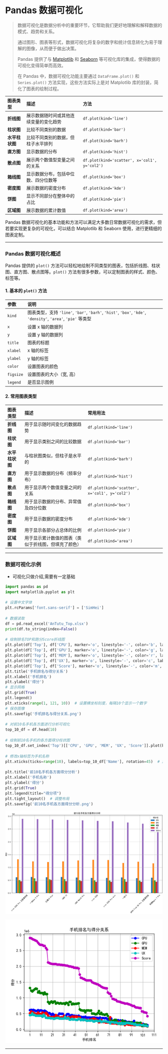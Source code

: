 # Pandas 数据可视化

> 数据可视化是数据分析中的重要环节，它帮助我们更好地理解和解释数据的模式、趋势和关系。
>
> 通过图形、图表等形式，数据可视化将复杂的数字和统计信息转化为易于理解的图像，从而便于做出决策。
>
> Pandas 提供了与 [Matplotlib](https://www.runoob.com/matplotlib/matplotlib-tutorial.html) 和 [Seaborn](https://www.runoob.com/matplotlib/seaborn-tutorial.html) 等可视化库的集成，使得数据的可视化变得简单而高效。
>
> 在 Pandas 中，数据可视化功能主要通过 `DataFrame.plot()` 和 `Series.plot()` 方法实现，这些方法实际上是对 Matplotlib 库的封装，简化了图表的绘制过程。

| **图表类型**   | **描述**                               | **方法**                                      |
| :------------- | :------------------------------------- | :-------------------------------------------- |
| **折线图**     | 展示数据随时间或其他连续变量的变化趋势 | `df.plot(kind='line')`                        |
| **柱状图**     | 比较不同类别的数据                     | `df.plot(kind='bar')`                         |
| **水平柱状图** | 比较不同类别的数据，但柱子水平排列     | `df.plot(kind='barh')`                        |
| **直方图**     | 显示数据的分布                         | `df.plot(kind='hist')`                        |
| **散点图**     | 展示两个数值型变量之间的关系           | `df.plot(kind='scatter', x='col1', y='col2')` |
| **箱线图**     | 显示数据分布，包括中位数、四分位数等   | `df.plot(kind='box')`                         |
| **密度图**     | 展示数据的密度分布                     | `df.plot(kind='kde')`                         |
| **饼图**       | 显示不同部分在整体中的占比             | `df.plot(kind='pie')`                         |
| **区域图**     | 展示数据的累计数值                     | `df.plot(kind='area')`                        |

Pandas 数据可视化的基本功能和方法可以满足大多数日常数据可视化的需求，但若要实现更复杂的可视化，可以结合 Matplotlib 和 Seaborn 使用，进行更精细的图表定制。

------

### Pandas 数据可视化概述

Pandas 提供的 `plot()` 方法可以轻松地绘制不同类型的图表，包括折线图、柱状图、直方图、散点图等。`plot()` 方法有很多参数，可以定制图表的样式、颜色、标签等。

#### 1. 基本的 `plot()` 方法

| **参数**  | **说明**                                                     |
| :-------- | :----------------------------------------------------------- |
| `kind`    | 图表类型，支持 `'line'`, `'bar'`, `'barh'`, `'hist'`, `'box'`, `'kde'`, `'density'`, `'area'`, `'pie'` 等类型 |
| `x`       | 设置 x 轴的数据列                                            |
| `y`       | 设置 y 轴的数据列                                            |
| `title`   | 图表的标题                                                   |
| `xlabel`  | x 轴的标签                                                   |
| `ylabel`  | y 轴的标签                                                   |
| `color`   | 设置图表的颜色                                               |
| `figsize` | 设置图表的大小（宽, 高）                                     |
| `legend`  | 是否显示图例                                                 |

#### 2. 常用图表类型

| **图表类型**   | **描述**                                             | **常用用法**                                  |
| :------------- | :--------------------------------------------------- | :-------------------------------------------- |
| **折线图**     | 用于显示随时间变化的数据趋势                         | `df.plot(kind='line')`                        |
| **柱状图**     | 用于显示类别之间的比较数据                           | `df.plot(kind='bar')`                         |
| **水平柱状图** | 与柱状图类似，但柱子是水平的                         | `df.plot(kind='barh')`                        |
| **直方图**     | 用于显示数据的分布（频率分布）                       | `df.plot(kind='hist')`                        |
| **散点图**     | 用于显示两个数值变量之间的关系                       | `df.plot(kind='scatter', x='col1', y='col2')` |
| **箱线图**     | 用于显示数据的分布、异常值及四分位数                 | `df.plot(kind='box')`                         |
| **密度图**     | 用于显示数据的密度分布                               | `df.plot(kind='kde')`                         |
| **饼图**       | 用于显示各部分占总体的比例                           | `df.plot(kind='pie')`                         |
| **区域图**     | 用于显示累计数值的图表（类似于折线图，但填充了颜色） | `df.plot(kind='area')`                        |

****

### 数据可视化示例

- 可视化只做介绍,需要有一定基础

```py
import pandas as pd
import matplotlib.pyplot as plt

# 设置中文字体
plt.rcParams['font.sans-serif'] = ['SimHei']

# 数据读取
df = pd.read_excel('AnTutu_Top.xlsx')
print(df.to_string(index=False))

# 绘制排名TOP和跑分Score折线图
plt.plot(df['Top'], df['CPU'], marker='o', linestyle='-', color='b', label='CPU')
plt.plot(df['Top'], df['GPU'], marker='o', linestyle='-', color='g', label='GPU')
plt.plot(df['Top'], df['MEM'], marker='o', linestyle='-', color='r', label='MEM')
plt.plot(df['Top'], df['UX'], marker='o', linestyle='-', color='c', label='UX')
plt.plot(df['Top'], df['Score'], marker='o', linestyle='-', color='m', label='Score')
plt.title('手机排名与得分关系')
plt.xlabel('手机排名')
plt.ylabel('得分')
# 显示网格
plt.grid(True)
plt.legend()
plt.xticks(range(1, 121, 10))  # 设置横坐标刻度，每隔10个显示一个数字
# 保存图像
plt.savefig('手机排名与得分关系.png')

# 对前10名手机各方面进行分析可视化
top_10_df = df.head(10)

# 绘制前10名手机的各方面得分柱状图
top_10_df.set_index('Top')[['CPU', 'GPU', 'MEM', 'UX', 'Score']].plot(kind='bar', figsize=(12, 8))

# 修改x轴标签为手机名称
plt.xticks(ticks=range(10), labels=top_10_df['Name'], rotation=45)  # 旋转x轴标签以便显示

plt.title('前10名手机各方面得分分析')
plt.xlabel('手机名称')
plt.ylabel('得分')
plt.grid(True)
plt.legend(title="得分项")
plt.tight_layout()  # 调整布局
plt.savefig('前10名手机各方面得分分析.png')
```

![image-20250213161020012](./assets/image-20250213161020012.png)

![image-20250213161032633](./assets/image-20250213161032633.png)

*****